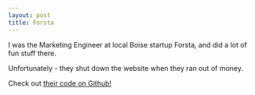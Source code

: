 ```yaml
---
layout: post
title: Forsta
---
```



I was the Marketing Engineer at local Boise startup Forsta, and did a lot of fun stuff there.

Unfortunately - they shut down the website when they ran out of money.   

Check out [their code on Github!](https://github.com/ForstaLabs)